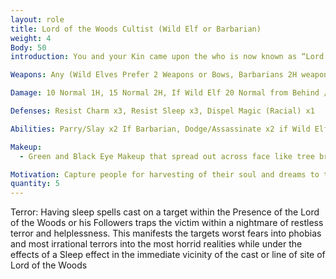 ```yaml
---
layout: role
title: Lord of the Woods Cultist (Wild Elf or Barbarian)
weight: 4
Body: 50
introduction: You and your Kin came upon the who is now known as “Lord of the Woods” Only few have seen his majestic beauty and lived to tell about it. Now you serve him, through service to the Lord, he brings your lands prosperity and bountiful harvest or so the Elders say so. All that matters now is whatever the Lord asks of you and that is more souls to harvest Dream from willingly or unwillingly...

Weapons: Any (Wild Elves Prefer 2 Weapons or Bows, Barbarians 2H weapon or Shield/Sword)

Damage: 10 Normal 1H, 15 Normal 2H, If Wild Elf 20 Normal from Behind /w Backstabs

Defenses: Resist Charm x3, Resist Sleep x3, Dispel Magic (Racial) x1

Abilities: Parry/Slay x2 If Barbarian, Dodge/Assassinate x2 if Wild Elf, Magic Sleep x2, Magic Fear x2, Magic Charm x2, Healing Arts, First Aid, Read and Write

Makeup: 
  - Green and Black Eye Makeup that spread out across face like tree branches and leaves, lips are painted one black and one green as well

Motivation: Capture people for harvesting of their soul and dreams to the Lord of the Woods. They are no good to you dead! Bring them back to the Lord of the Woods or his Blackened Tree and await his arrival to witness The Harvesting. Protect your captives fiercely, the stronger the Lord of the Woods becomes the stronger you become!
quantity: 5
---
```


Terror: Having sleep spells cast on a target within the Presence of the Lord of the Woods or his Followers traps the victim within a nightmare of restless terror and helplessness. This manifests the targets worst fears into phobias and most irrational terrors into the most horrid realities while under the effects of a Sleep effect in the immediate vicinity of the cast or line of site of Lord of the Woods

